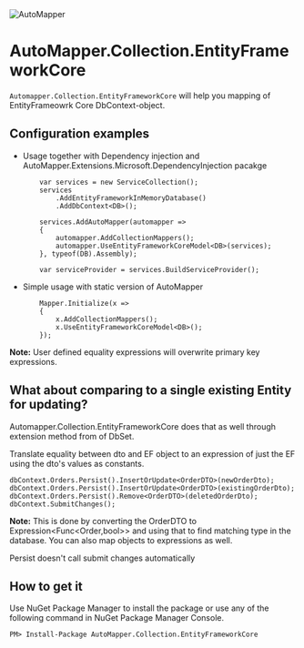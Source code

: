 <img src="https://s3.amazonaws.com/automapper/logo.png" alt="AutoMapper"> 

# AutoMapper.Collection.EntityFrameworkCore

`Automapper.Collection.EntityFrameworkCore` will help you mapping of EntityFrameowrk Core DbContext-object.

## Configuration examples

- Usage together with Dependency injection and AutoMapper.Extensions.Microsoft.DependencyInjection pacakge
    ```	
        var services = new ServiceCollection();
        services
            .AddEntityFrameworkInMemoryDatabase()
            .AddDbContext<DB>();

        services.AddAutoMapper(automapper =>
        {
            automapper.AddCollectionMappers();
            automapper.UseEntityFrameworkCoreModel<DB>(services);
        }, typeof(DB).Assembly);

        var serviceProvider = services.BuildServiceProvider();
    ```

- Simple usage with static version of AutoMapper
    ```
        Mapper.Initialize(x =>
        {
            x.AddCollectionMappers();
            x.UseEntityFrameworkCoreModel<DB>();
        });
    ```

**Note:** User defined equality expressions will overwrite primary key expressions.

What about comparing to a single existing Entity for updating?
--------------------------------
Automapper.Collection.EntityFrameworkCore does that as well through extension method from of DbSet<TEntity>.

Translate equality between dto and EF object to an expression of just the EF using the dto's values as constants.

	dbContext.Orders.Persist().InsertOrUpdate<OrderDTO>(newOrderDto);
	dbContext.Orders.Persist().InsertOrUpdate<OrderDTO>(existingOrderDto);
	dbContext.Orders.Persist().Remove<OrderDTO>(deletedOrderDto);
	dbContext.SubmitChanges();

**Note:** This is done by converting the OrderDTO to Expression<Func<Order,bool>> and using that to find matching type in the database.  You can also map objects to expressions as well.

Persist doesn't call submit changes automatically

How to get it
--------------------------------
Use NuGet Package Manager to install the package or use any of the following command in NuGet Package Manager Console.
	
	PM> Install-Package AutoMapper.Collection.EntityFrameworkCore

